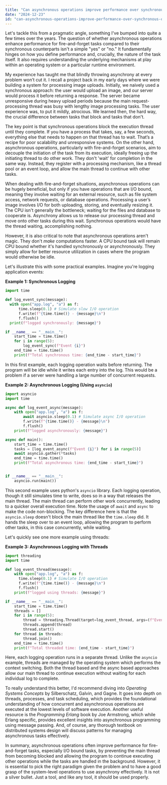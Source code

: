 ```yaml
---
title: "Can asynchronous operations improve performance over synchronous ones for fire-and-forget tasks?"
date: "2024-12-23"
id: "can-asynchronous-operations-improve-performance-over-synchronous-ones-for-fire-and-forget-tasks"
---
```


Let's tackle this from a pragmatic angle, something I've bumped into quite a few times over the years. The question of whether asynchronous operations enhance performance for fire-and-forget tasks compared to their synchronous counterparts isn't a simple "yes" or "no." It fundamentally hinges on how you define performance and, crucially, the nature of the task itself. It also requires understanding the underlying mechanisms at play within an operating system or a particular runtime environment.

My experience has taught me that blindly throwing asynchrony at every problem won’t cut it. I recall a project back in my early days where we were building a system for processing image uploads. Initially, we naively used a synchronous approach: the user would upload an image, and our server would process it before returning a response. The server became unresponsive during heavy upload periods because the main request-processing thread was busy with lengthy image processing tasks. The user experience was, to put it mildly, atrocious. We learned then, the hard way, the crucial difference between tasks that block and tasks that don't.

The key point is that synchronous operations block the execution thread until they complete. If you have a process that takes, say, a few seconds, everything else that needs to happen on that thread has to wait. That’s a recipe for poor scalability and unresponsive systems. On the other hand, asynchronous operations, particularly with fire-and-forget scenarios, aim to decouple the initiation of the task from its execution, ideally freeing up the initiating thread to do other work. They don't 'wait' for completion in the same way. Instead, they register with a processing mechanism, like a thread pool or an event loop, and allow the main thread to continue with other tasks.

When dealing with fire-and-forget situations, asynchronous operations can be hugely beneficial, but only if you have operations that are I/O bound, meaning they involve waiting for an external resource, such as file system access, network requests, or database operations. Processing a user’s image involves I/O for both uploading, storing, and eventually resizing it. The CPU isn't generally the bottleneck; waiting for the files and database to cooperate is. Asynchrony allows us to release our processing thread and move onto other tasks during this wait. Synchronous operations would have the thread waiting, accomplishing nothing.

However, it is also critical to note that asynchronous operations aren't magic. They don't *make* computations faster. A CPU bound task will remain CPU bound whether it's handled synchronously or asynchronously. They simply allow for better resource utilization in cases where the program would otherwise be idle.

Let's illustrate this with some practical examples. Imagine you're logging application events:

**Example 1: Synchronous Logging**

```python
import time

def log_event_sync(message):
  with open("app.log", "a") as f:
      time.sleep(0.1) # Simulate slow I/O operation
      f.write(f"{time.time()} - {message}\n")
      f.flush()
  print(f"logged synchronously: {message}")

if __name__ == "__main__":
    start_time = time.time()
    for i in range(5):
        log_event_sync(f"Event {i}")
    end_time = time.time()
    print(f"Total synchronous time: {end_time - start_time}")
```
In this first example, each logging operation waits before returning. The program will be idle while it writes each entry into the log. This would be a problem if a server were handling a large number of concurrent requests.

**Example 2: Asynchronous Logging (Using `asyncio`)**

```python
import asyncio
import time

async def log_event_async(message):
    with open("app.log", "a") as f:
        await asyncio.sleep(0.1) # Simulate async I/O operation
        f.write(f"{time.time()} - {message}\n")
        f.flush()
    print(f"logged asynchronously: {message}")

async def main():
    start_time = time.time()
    tasks = [log_event_async(f"Event {i}") for i in range(5)]
    await asyncio.gather(*tasks)
    end_time = time.time()
    print(f"Total asynchronous time: {end_time - start_time}")


if __name__ == "__main__":
    asyncio.run(main())
```

This second example uses python's `asyncio` library. Each logging operation, though it still simulates time to write, does so in a way that releases the main thread. The main thread can perform other work concurrently, leading to a quicker overall execution time. Note the usage of `await` and `async` to make the code non-blocking. The key difference here is that the `asyncio.sleep` doesn't block the main thread like the `time.sleep` did. It hands the sleep over to an event loop, allowing the program to perform other tasks, in this case concurrently, while waiting.

Let's quickly see one more example using threads:

**Example 3: Asynchronous Logging with Threads**

```python
import threading
import time

def log_event_thread(message):
    with open("app.log", "a") as f:
      time.sleep(0.1) # Simulate I/O operation
      f.write(f"{time.time()} - {message}\n")
      f.flush()
    print(f"logged using threads: {message}")

if __name__ == "__main__":
    start_time = time.time()
    threads = []
    for i in range(5):
        thread = threading.Thread(target=log_event_thread, args=(f"Event {i}",))
        threads.append(thread)
        thread.start()
    for thread in threads:
        thread.join()
    end_time = time.time()
    print(f"Total threaded time: {end_time - start_time}")
```

Here, each logging operation runs in a separate thread. Unlike the `asyncio` example, threads are managed by the operating system which performs the context switching. Both the thread based and the async based approaches allow our main thread to continue execution without waiting for each individual log to complete.

To really understand this better, I'd recommend diving into *Operating Systems Concepts* by Silberschatz, Galvin, and Gagne. It goes into depth on threads, processes, and task scheduling, which provides the foundational understanding of how concurrent and asynchronous operations are executed at the lowest levels of software execution. Another useful resource is the *Programming Erlang* book by Joe Armstrong, which while Erlang specific, provides excellent insights into asynchronous programming using message passing. And, of course, any thorough textbook on distributed systems design will discuss patterns for managing asynchronous tasks effectively.

In summary, asynchronous operations often improve performance for fire-and-forget tasks, especially I/O bound tasks, by preventing the main thread from becoming blocked and allowing the program to continue executing other operations while the tasks are handled in the background. However, it is essential to pick the right paradigm given the problem and to have a good grasp of the system-level operations to use asynchrony effectively. It is not a silver bullet. Just a tool, and like any tool, it should be used properly.
